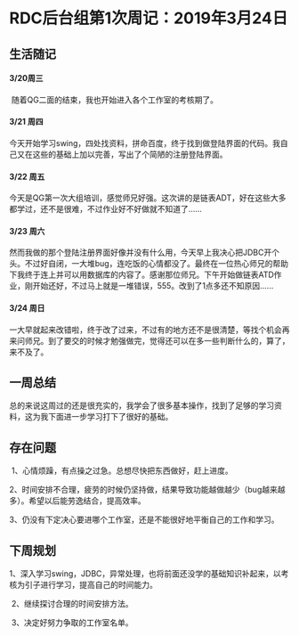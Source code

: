 # RDC后台组第1次周记：2019年3月24日

## 生活随记

#### 3/20周三

​	随着QG二面的结束，我也开始进入各个工作室的考核期了。

#### 3/21 周四

​	今天开始学习swing，四处找资料，拼命百度，终于找到做登陆界面的代码。我自己又在这些的基础上加以完善，写出了个简陋的注册登陆界面。

#### 3/22 周五

​	今天是QG第一次大组培训，感觉师兄好强。这次讲的是链表ADT，好在这些大多都学过，还不是很难，不过作业好不好做就不知道了……

#### 3/23 周六

​	然而我做的那个登陆注册界面好像并没有什么用，今天早上我决心把JDBC开个头。不过好自闭，一大堆bug，连吃饭的心情都没了。最终在一位热心师兄的帮助下我终于连上并可以用数据库的内容了。感谢那位师兄。下午开始做链表ATD作业，刚开始还好，不过马上就是一堆错误，555。改到了1点多还不知原因……

#### 3/24 周日

​	一大早就起来改错啦，终于改了过来，不过有的地方还不是很清楚，等找个机会再来问师兄。到了要交的时候才勉强做完，觉得还可以在多一些判断什么的，算了，来不及了。

## 一周总结

​	总的来说这周过的还是很充实的，我学会了很多基本操作，找到了足够的学习资料，这为我下面进一步学习打下了很好的基础。

## 存在问题

​	1、心情烦躁，有点操之过急。总想尽快把东西做好，赶上进度。

​	2、时间安排不合理，疲劳的时候仍坚持做，结果导致功能越做越少（bug越来越多）。希望以后能劳逸结合，提高效率。

​	3、仍没有下定决心要进哪个工作室，还是不能很好地平衡自己的工作和学习。

## 下周规划

​	1、深入学习swing，JDBC，异常处理，也将前面还没学的基础知识补起来，以考核为引子进行学习，提高自己的时间能力。

​	2、继续探讨合理的时间安排方法。

​	3、决定好努力争取的工作室名单。

 